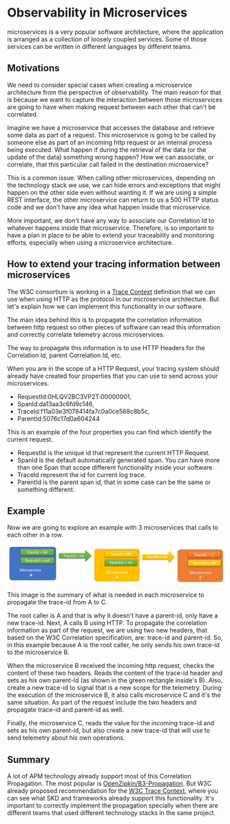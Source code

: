# Observability in Microservices

microservices is a very popular software architecture, where the application is arranged as a collection of loosely coupled services. Some of those services can be written in different languages by different teams.

## Motivations

We need to consider special cases when creating a microservice architecture from the perspective of observability. The main reason for that is because we want to capture the interaction between those microservices are going to have when making request between each other that can't be correlated.

Imagine we have a microservice that accesses the database and retrieve some data as part of a request. This microservice is going to be called by someone else as part of an incoming http request or an internal process being executed. What happen if during the retrieval of the data (or the update of the data) something wrong happen? How we can associate, or correlate, that this particular call failed in the destination microservice?

This is a common issue. When calling other microservices, depending on the technology stack we use, we can hide errors and exceptions that might happen on the other side even without wanting it. If we are using a simple REST interface, the other microservice can return to us a 500 HTTP status code and we don't have any idea what happen inside that microservice.

More important, we don't have any way to associate our Correlation Id to whatever happens inside that microservice. Therefore, is so important to have a plan in place to be able to extend your traceability and monitoring efforts, especially when using a microservice architecture.

## How to extend your tracing information between microservices

The W3C consortium is working in a [Trace Context](https://www.w3.org/TR/trace-context/) definition that we can use when using HTTP as the protocol in our microservice architecture. But let's explain how we can implement this functionality in our software.

The main idea behind this is to propagate the correlation information between http request so other pieces of software can read this information and correctly correlate telemetry across microservices.

The way to propagate this information is to use HTTP Headers for the Correlation Id, parent Correlation Id, etc.

When you are in the scope of a HTTP Request, your tracing system should already have created four properties that you can use to send across your microservices.

- RequestId:0HLQV2BC3VP2T:00000001,
- SpanId:da13aa3c6fd9c146,
- TraceId:f11a03e3f078414fa7c0a0ce568c8b5c,
- ParentId:5076c17d0a604244

This is an example of the four properties you can find which identify the current request.

- RequestId is the unique id that represent the current HTTP Request.
- SpanId is the default automatically generated span. You can have more than one Span that scope different functionality inside your software.
- TraceId represent the id for current log trace.
- ParentId is the parent span id, that in some case can be the same or something different.

## Example

Now we are going to explore an example with 3 microservices that calls to each other in a row.

![image](./microservices.png)

This image is the summary of what is needed in each microservice to propagate the trace-id from A to C.

The root caller is A and that is why it doesn't have a parent-id, only have a new trace-id. Next, A calls B using HTTP. To propagate the correlation information as part of the request, we are using two new headers, that based on the W3C Correlation specification, are: trace-id and parent-id. So, in this example because A is the root caller, he only sends his own trace-id to the microservice B.

When the microservice B received the incoming http request, checks the content of these two headers. Reads the content of the trace-id header and sets as his own parent-Id (as shown in the green rectangle inside's B). Also, create a new trace-id to signal that is a new scope for the telemetry. During the execution of the microservice B, it also calls microservice C and it's the same situation. As part of the request include the two headers and propagate trace-id and parent-id as well.

Finally, the microservice C, reads the value for the incoming trace-id and sets as his own parent-id, but also create a new trace-id that will use to send telemetry about his own operations.

## Summary

A lot of APM technology already support most of this Correlation Propagation. The most popular is [OpenZipkin/B3-Propagation](https://github.com/openzipkin/b3-propagation). But W3C already proposed recommendation for the [W3C Trace Context](https://www.w3.org/blog/2019/12/trace-context-enters-proposed-recommendation/), where you can see what SKD and frameworks already support this functionality. It's important to correctly implement the propagation specially when there are different teams that used different technology stacks in the same project.